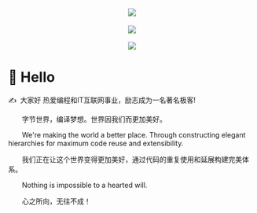 <!-- 动态打字效果 -->
<h1 align="center">
  <a href="https://sunguoqi.com/">
    <img src="https://readme-typing-svg.herokuapp.com/?lines=console.log(%22Hello%2C%20World!%22);祝您今天愉快!&center=true&size=27">
  </a>
</h1>

<!-- 敲代码的图片 -->
<div align="center" ><img order-radius="100px" src="https://github.com/lookformoon/people.gif"/></div>
<br>


<!-- 贪吃蛇代码贡献图 -->
<div align="center"><img src="https://github.com/lookformoon/snake.svg" /></div>


#  🙋 Hello

<p>✍️&nbsp;&nbsp;大家好 热爱编程和IT互联网事业，励志成为一名著名极客!</p>
<p>&emsp;&emsp;字节世界，编译梦想。世界因我们而更加美好。</p>
<p>&emsp;&emsp;We're making the world a better place. Through constructing elegant hierarchies for maximum code reuse and extensibility.</p>
<p>&emsp;&emsp;我们正在让这个世界变得更加美好，通过代码的重复使用和延展构建完美体系。</p>
<p>&emsp;&emsp;Nothing is impossible to a hearted will.</p>
<p>&emsp;&emsp;心之所向，无往不成！</p>

